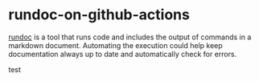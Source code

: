 # rundoc-on-github-actions

[rundoc](https://github.com/zombocom/rundoc) is a tool that runs code and includes the output of commands in a markdown document. Automating the execution could help keep documentation always up to date and automatically check for errors.

test
